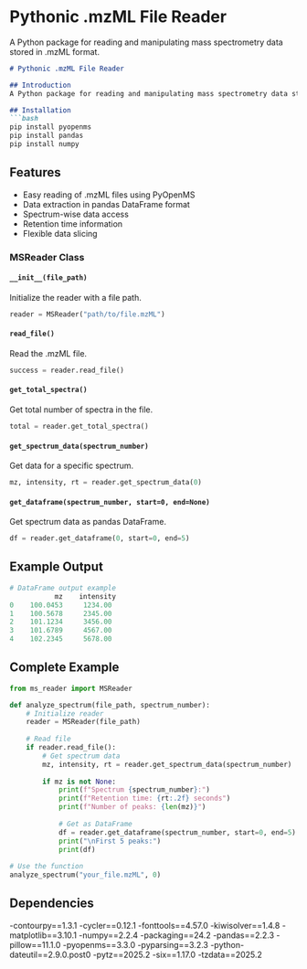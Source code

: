 # Pythonic .mzML File Reader

A Python package for reading and manipulating mass spectrometry data stored in .mzML format.

```markdown
# Pythonic .mzML File Reader

## Introduction
A Python package for reading and manipulating mass spectrometry data stored in .mzML format. This package provides an intuitive interface for data scientists to work with mass spectrometry data, inspired by the alphatims package's user-friendly approach.

## Installation
```bash
pip install pyopenms
pip install pandas
pip install numpy
```



## Features
- Easy reading of .mzML files using PyOpenMS
- Data extraction in pandas DataFrame format
- Spectrum-wise data access
- Retention time information
- Flexible data slicing


### MSReader Class

#### `__init__(file_path)`
Initialize the reader with a file path.
```python
reader = MSReader("path/to/file.mzML")
```

#### `read_file()`
Read the .mzML file.
```python
success = reader.read_file()
```

#### `get_total_spectra()`
Get total number of spectra in the file.
```python
total = reader.get_total_spectra()
```

#### `get_spectrum_data(spectrum_number)`
Get data for a specific spectrum.
```python
mz, intensity, rt = reader.get_spectrum_data(0)
```

#### `get_dataframe(spectrum_number, start=0, end=None)`
Get spectrum data as pandas DataFrame.
```python
df = reader.get_dataframe(0, start=0, end=5)
```

## Example Output
```python
# DataFrame output example
           mz    intensity
0    100.0453     1234.00
1    100.5678     2345.00
2    101.1234     3456.00
3    101.6789     4567.00
4    102.2345     5678.00
```

## Complete Example
```python
from ms_reader import MSReader

def analyze_spectrum(file_path, spectrum_number):
    # Initialize reader
    reader = MSReader(file_path)
    
    # Read file
    if reader.read_file():
        # Get spectrum data
        mz, intensity, rt = reader.get_spectrum_data(spectrum_number)
        
        if mz is not None:
            print(f"Spectrum {spectrum_number}:")
            print(f"Retention time: {rt:.2f} seconds")
            print(f"Number of peaks: {len(mz)}")
            
            # Get as DataFrame
            df = reader.get_dataframe(spectrum_number, start=0, end=5)
            print("\nFirst 5 peaks:")
            print(df)
    
# Use the function
analyze_spectrum("your_file.mzML", 0)
```

## Dependencies
-contourpy==1.3.1
-cycler==0.12.1
-fonttools==4.57.0
-kiwisolver==1.4.8
-matplotlib==3.10.1
-numpy==2.2.4
-packaging==24.2
-pandas==2.2.3
-pillow==11.1.0
-pyopenms==3.3.0
-pyparsing==3.2.3
-python-dateutil==2.9.0.post0
-pytz==2025.2
-six==1.17.0
-tzdata==2025.2





